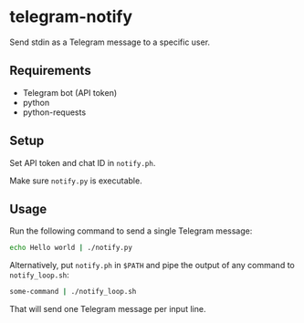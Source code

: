# telegram-notify

Send stdin as a Telegram message to a specific user.

## Requirements

- Telegram bot (API token)
- python
- python-requests

## Setup

Set API token and chat ID in `notify.ph`.

Make sure `notify.py` is executable.

## Usage

Run the following command to send a single Telegram message:

```bash
echo Hello world | ./notify.py
```

Alternatively, put `notify.ph` in `$PATH` and pipe the output
of any command to `notify_loop.sh`:

```bash
some-command | ./notify_loop.sh
```

That will send one Telegram message per input line.
